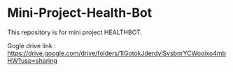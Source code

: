 # Mini-Project-Health-Bot
This repository is for mini project HEALTHBOT.

Gogle drive link : https://drive.google.com/drive/folders/1lGotokJderdylSvsbnrYCWooixo4mbHW?usp=sharing
